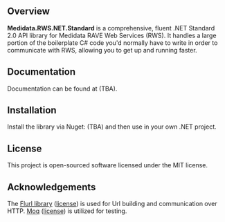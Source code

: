 ## Overview
**Medidata.RWS.NET.Standard** is a comprehensive, fluent .NET Standard 2.0 API library for Medidata RAVE Web Services (RWS). It handles a large portion of the boilerplate C# code you'd normally have to write in order to communicate with RWS, allowing you to get up and running faster.

## Documentation
Documentation can be found at (TBA).

## Installation
Install the library via Nuget: (TBA) and then use in your own .NET project.

## License
This project is open-sourced software licensed under the MIT license.

## Acknowledgements
The [Flurl library](https://github.com/tmenier/Flurl) ([license](https://github.com/tmenier/Flurl/blob/master/LICENSE)) is used for Url building and communication over HTTP.
[Moq](https://github.com/moq/moq4) ([license](https://github.com/moq/moq4/blob/master/License.txt)) is utilized for testing.